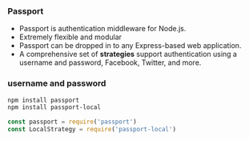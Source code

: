 ### Passport
- Passport is authentication middleware for Node.js.
- Extremely flexible and modular
- Passport can be dropped in to any Express-based web application.
- A comprehensive set of **strategies** support authentication using a username and password, Facebook, Twitter, and more.

### username and password
```bash
npm install passport
npm install passport-local
```
```js
const passport = require('passport')
const LocalStrategy = require('passport-local')
```
